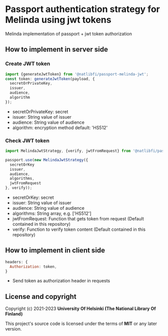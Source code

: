 # Passport authentication strategy for Melinda using jwt tokens

Melinda implementation of passport + jwt token authorization

## How to implement in server side

### Create JWT token
``` javascript
import {generateJwtToken} from '@natlibfi/passport-melinda-jwt';
const token: generateJwtToken(payload, {
  secretOrPrivateKey,
  issuer,
  audience,
  algorithm
});
```
* secretOrPrivateKey: secret
* issuer: String value of issuer
* audience: String value of audience
* algorithm: encryption method default: 'HS512'


### Check JWT token
``` javascript
import MelindaJwtStrategy, {verify, jwtFromRequest} from '@natlibfi/passport-melinda-jwt';

passport.use(new MelindaJwtStrategy({
  secretOrKey
  issuer,
  audience,
  algorithms,
  jwtFromRequest
}, verify));
```
* secretOrKey: secret
* issuer: String value of issuer
* audience: String value of audience
* algorithms: String array, e.g. ['HS512']
* jwtFromRequest: Function that gets token from request (Default contained in this repository)
* verify: Function to verify token content (Default contained in this repository)


## How to implement in client side
``` javascript
headers: {
  Authorization: token,
}
```
* Send token as authorization header in requests

## License and copyright

Copyright (c) 2021-2023 **University Of Helsinki (The National Library Of Finland)**

This project's source code is licensed under the terms of **MIT** or any later version.